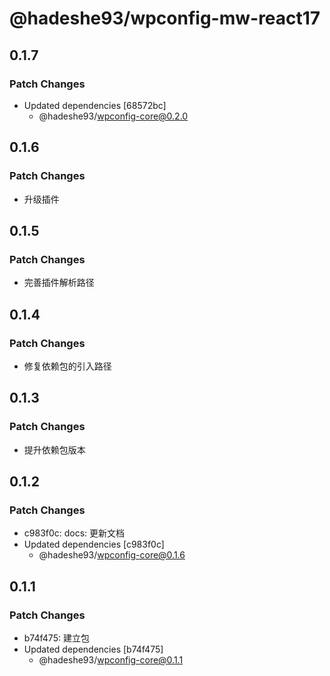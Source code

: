 # @hadeshe93/wpconfig-mw-react17

## 0.1.7

### Patch Changes

- Updated dependencies [68572bc]
  - @hadeshe93/wpconfig-core@0.2.0

## 0.1.6

### Patch Changes

- 升级插件

## 0.1.5

### Patch Changes

- 完善插件解析路径

## 0.1.4

### Patch Changes

- 修复依赖包的引入路径

## 0.1.3

### Patch Changes

- 提升依赖包版本

## 0.1.2

### Patch Changes

- c983f0c: docs: 更新文档
- Updated dependencies [c983f0c]
  - @hadeshe93/wpconfig-core@0.1.6

## 0.1.1

### Patch Changes

- b74f475: 建立包
- Updated dependencies [b74f475]
  - @hadeshe93/wpconfig-core@0.1.1
